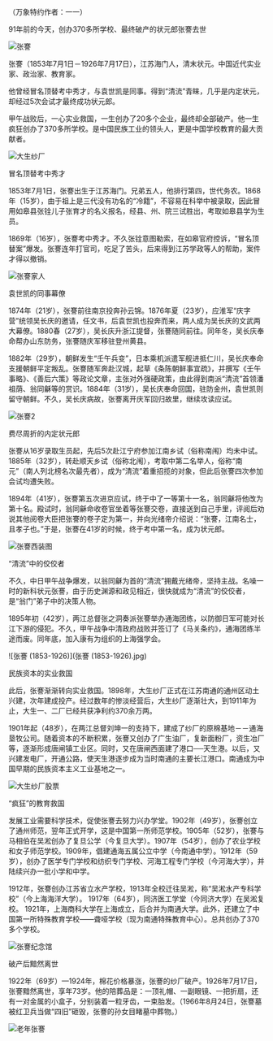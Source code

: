 （万象特约作者：一一）

91年前的今天，创办370多所学校、最终破产的状元郎张謇去世

![张謇](张謇.jpg)

张謇（1853年7月1日－1926年7月17日），江苏海门人，清末状元。中国近代实业家、政治家、教育家。

他曾经冒名顶替考中秀才，与袁世凯是同事。得到“清流”青睐，几乎是内定状元，却经过5次会试才最终成功状元郎。

甲午战败后，一心实业救国，一生创办了20多个企业，最终却全部破产。他一生疯狂创办了370多所学校。是中国民族工业的领头人，更是中国学校教育的最大贡献者。

![大生纱厂](大生纱厂.jpg)

冒名顶替考中秀才

1853年7月1日，张謇出生于江苏海门。兄弟五人，他排行第四，世代务农。1868年（15岁），由于祖上是三代没有功名的“冷籍”，不容易在科举中被录取，因此冒用如皋县张铨儿子张育才的名义报名，经县、州、院三试胜出，考取如皋县学为生员。

1869年（16岁），张謇考中秀才。不久张铨意图勒索，在如皋官府控诉，“冒名顶替案”爆发。张謇连年打官司，吃足了苦头，后来得到江苏学政等人的帮助，案件才得以撤销。

![张謇家人](张謇家人.jpg)

袁世凯的同事幕僚

1874年（21岁），张謇前往南京投奔孙云锦。1876年夏（23岁），应淮军“庆字营”统领吴长庆的邀请，任文书，后袁世凯也投奔而来，两人成为吴长庆的文武两大幕僚。1880春（27岁），吴长庆升浙江提督，张謇随同前往。同年冬，吴长庆奉命帮办山东防务，张謇随庆军移驻登州黄县。

1882年（29岁），朝鲜发生“壬午兵变”，日本乘机派遣军舰进抵仁川，吴长庆奉命支援朝鲜平定叛乱。张謇随军奔赴汉城，起草《条陈朝鲜事宜疏》，并撰写《壬午事略》、《善后六策》等政论文章，主张对外强硬政策，由此得到南派“清流”首领潘祖荫、翁同龢等的赏识。1884年（31岁），吴长庆奉命回国，驻防金州，袁世凯则留守朝鲜。不久，吴长庆病故，张謇离开庆军回归故里，继续攻读应试。

![张謇2](张謇2.jpg)

费尽周折的内定状元郎

张謇从16岁录取生员起，先后5次赴江宁府参加江南乡试（俗称南闱）均未中试。1885年（32岁），转赴顺天乡试（俗称北闱），考取中第二名举人，俗称“南元”（南人列北榜名次最先者），成为“清流”着重招揽的对象，但此后张謇四次参加会试均遭失败。

1894年（41岁），张謇第五次进京应试，终于中了一等第十一名，翁同龢将他改为第十名。殿试时，翁同龢命收卷官坐着等张謇交卷，直接送到自己手里，评阅后劝说其他阅卷大臣把张謇的卷子定为第一，并向光绪帝介绍说：“张謇，江南名士，且孝子也。”于是，张謇在41岁的时候，终于考中第一名，成为状元郎。

![张謇西装图](张謇西装图.jpg)

“清流”中的佼佼者

不久，中日甲午战争爆发，以翁同龢为首的“清流”拥戴光绪帝，坚持主战。名噪一时的新科状元张謇，由于历史渊源和政见相近，很快就成为“清流”的佼佼者，是“翁门”弟子中的决策人物。

1895年初（42岁），两江总督张之洞奏派张謇举办通海团练，以防御日军可能对长江下游的侵犯。不久，甲午战争中清政府战败并签订了《马关条约》，通海团练半途而废。同年底，加入康有为组织的上海强学会。

![张謇 (1853-1926)](张謇 (1853-1926).jpg)

民族资本的实业救国

此后，张謇渐渐转向实业救国。1898年，大生纱厂正式在江苏南通的通州区动土兴建，次年建成投产。经过数年的惨淡经营后，大生纱厂逐渐壮大，到1911年为止，大生一、二厂已经共获净利约370余万两。

1901年起（48岁），在两江总督刘坤一的支持下，建成了纱厂的原棉基地－－通海垦牧公司。随着资本的不断积累，张謇又创办了广生油厂，复新面粉厂，资生冶厂等，逐渐形成唐闸镇工业区。同时，又在唐闸西面建了港口──天生港。以后，又兴建发电厂，开通公路，使天生港逐步成为当时南通的主要长江港口。南通成为中国早期的民族资本主义工业基地之一。

![大生纱厂股票](大生纱厂股票.jpg)

“疯狂”的教育救国

发展工业需要科学技术，促使张謇去努力兴办学堂。1902年（49岁），张謇创立了通州师范，翌年正式开学，这是中国第一所师范学校。1905年（52岁），张謇与马相伯在吴淞创办了复旦公学（今复旦大学）。1907年（54岁），创办了农业学校和女子师范学校。1909年，倡建通海五属公立中学（今南通中学）。1912年（59岁），创办了医学专门学校和纺织专门学校、河海工程专门学校（今河海大学），并陆续兴办一批小学和中学。

 1912年，张謇创办江苏省立水产学校，1913年全校迁往吴淞，称“吴淞水产专科学校”（今上海海洋大学）。 1917年（64岁），同济医工学堂（今同济大学）在吴淞复校。 1921年，上海商科大学在上海成立，后合并为南通大学。此外，还建立了中国第一所特殊教育学校——聋哑学校（现为南通特殊教育中心）。总共创办了370多个学校。

![张謇纪念馆](张謇纪念馆.jpg)

破产后黯然离世

1922年（69岁）—1924年，棉花价格暴涨，张謇的纱厂破产。1926年7月17日，张謇黯然离世，享年73岁。他的陪葬品是：一顶礼帽、一副眼镜、一把折扇，还有一对金属的小盒子，分别装着一粒牙齿，一束胎发。（1966年8月24日，张謇墓被红卫兵当做“四旧”砸毁，张謇的孙女目睹墓中葬物。）

![老年张謇](老年张謇.jpg)
